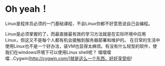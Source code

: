 # Oh yeah！

Linux是程序员必须的一门基础课程，不会Linux你都不好意思说自己会编程。

Linux是必须掌握的了，而最直接最有效的学习方法就是在实际环境中应用Linux，但这又不是每个人都有机会接触到服务器部署和维护的。
在日常的生活中使用Linux也不是一个好办法，装VM也显得太麻烦。有没有什么轻型的软件，使我们在windows环境下可以使用Linux shell呢？
噹噹噹噹...Cygwin[http://cygwin.com/]就是这么一个东西，好好享受呗!

